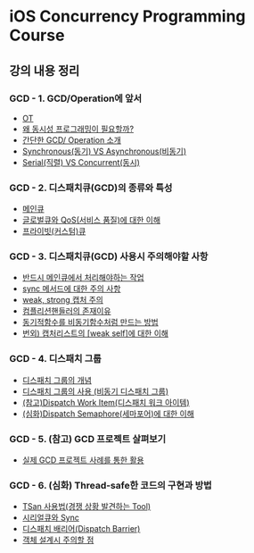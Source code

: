 # iOS Concurrency Programming Course

## 강의 내용 정리

### GCD - 1. GCD/Operation에 앞서

* [OT](https://github.com/Hansolkkim/LearningRecord/issues/7)
* [왜 동시성 프로그래밍이 필요할까?](https://github.com/Hansolkkim/LearningRecord/issues/8)
* [간단한 GCD/ Operation 소개](https://github.com/Hansolkkim/LearningRecord/issues/9)
* [Synchronous(동기) VS Asynchronous(비동기)](https://github.com/Hansolkkim/LearningRecord/issues/10)
* [Serial(직렬) VS Concurrent(동시)](https://github.com/Hansolkkim/LearningRecord/issues/11)



### GCD - 2. 디스패치큐(GCD)의 종류와 특성

* [메인큐](https://github.com/Hansolkkim/LearningRecord/issues/12)
* [글로벌큐와 QoS(서비스 품질)에 대한 이해](https://github.com/Hansolkkim/LearningRecord/issues/13)
* [프라이빗(커스텀)큐](https://github.com/Hansolkkim/LearningRecord/issues/14)



### GCD - 3. 디스패치큐(GCD) 사용시 주의해야할 사항

* [반드시 메인큐에서 처리해야하는 작업](https://github.com/Hansolkkim/LearningRecord/issues/16)
* [sync 메서드에 대한 주의 사항](https://github.com/Hansolkkim/LearningRecord/issues/17)
* [weak, strong 캡처 주의](https://github.com/Hansolkkim/LearningRecord/issues/18)
* [컴플리션핸들러의 존재이유](https://github.com/Hansolkkim/LearningRecord/issues/19)
* [동기적함수를 비동기함수처럼 만드는 방법](https://github.com/Hansolkkim/LearningRecord/issues/20)
* [번외) 캡처리스트의 [weak self]에 대한 이해](https://github.com/Hansolkkim/LearningRecord/issues/21)



### GCD - 4. 디스패치 그룹

* [디스패치 그룹의 개념]()
* [디스패치 그룹의 사용 (비동기 디스패치 그룹)]()
* [(참고)Dispatch Work Item(디스패치 워크 아이템)]()
* [(심화)Dispatch Semaphore(세마포어)에 대한 이해]()



### GCD - 5. (참고) GCD 프로젝트 살펴보기

* [실제 GCD 프로젝트 사례를 통한 활용]()



### GCD - 6. (심화) Thread-safe한 코드의 구현과 방법

* [TSan 사용법(경쟁 상황 발견하는 Tool)]()
* [시리얼큐와 Sync]()
* [디스패치 배리어(Dispatch Barrier)]()
* [객체 설계시 주의할 점]()

